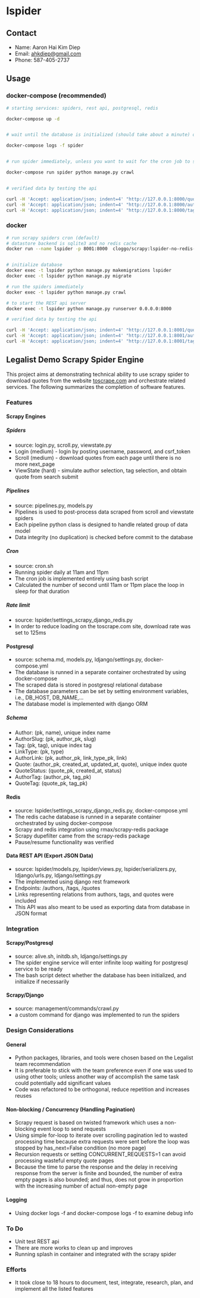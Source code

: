 # lspider

## Contact

* Name: Aaron Hai Kim Diep
* Email: ahkdiep@gmail.com
* Phone: 587-405-2737


## Usage

### docker-compose (recommended)

```bash
# starting services: spiders, rest api, postgresql, redis

docker-compose up -d


# wait until the database is initialized (should take about a minute) or check the log

docker-compose logs -f spider


# run spider immediately, unless you want to wait for the cron job to start at 11am or 11pm

docker-compose run spider python manage.py crawl


# verified data by testing the api

curl -H 'Accept: application/json; indent=4' "http://127.0.0.1:8000/quotes/"
curl -H 'Accept: application/json; indent=4' "http://127.0.0.1:8000/authors/"
curl -H 'Accept: application/json; indent=4' "http://127.0.0.1:8000/tags/"

```

### docker

```bash
# run scrapy spiders cron (default)
# datastore backend is sqlite3 and no redis cache
docker run --name lspider -p 8001:8000  cloggo/scrapy:lspider-no-redis-1.0.20-3.9.5


# initialize database
docker exec -t lspider python manage.py makemigrations lspider
docker exec -t lspider python manage.py migrate

# run the spiders immediately
docker exec -t lspider python manage.py crawl

# to start the REST api server
docker exec -t lspider python manage.py runserver 0.0.0.0:8000

# verified data by testing the api

curl -H 'Accept: application/json; indent=4' "http://127.0.0.1:8001/quotes/"
curl -H 'Accept: application/json; indent=4' "http://127.0.0.1:8001/authors/"
curl -H 'Accept: application/json; indent=4' "http://127.0.0.1:8001/tags/"

```

## Legalist Demo Scrapy Spider Engine

This project aims at demonstrating technical ability to use scrapy spider to download quotes from the website [toscrape.com](http://toscrape.com) and orchestrate related services.  The following summarizes the completion of software features.

### Features

#### Scrapy Engines

##### Spiders
* source: login.py, scroll.py, viewstate.py
* Login (medium) - login by posting username, password, and csrf_token
* Scroll (medium) - download quotes from each page until there is no more next_page
* ViewState (hard) - simulate author selection, tag selection, and obtain quote from search submit

##### Pipelines
* source: pipelines.py, models.py
* Pipelines is used to post-process data scraped from scroll and viewstate spiders
* Each pipeline python class is designed to handle related group of data model
* Data integrity (no duplication) is checked before commit to the database

##### Cron
* source: cron.sh
* Running spider daily at 11am and 11pm
* The cron job is implemented entirely using bash script
* Calculated the number of second until 11am or 11pm place the loop in sleep for that duration

##### Rate limit
* source: lspider/settings_scrapy_django_redis.py
* In order to reduce loading on the toscrape.com site, download rate was set to 125ms

#### Postgresql
* source: schema.md, models.py, ldjango/settings.py, docker-compose.yml
* The database is runned in a separate container orchestrated by using docker-compose
* The scraped data is stored in postgresql relational database
* The database parameters can be set by setting environment variables, i.e., DB_HOST, DB_NAME,...
* The database model is implemented with django ORM

##### Schema

* Author: (pk, name), unique index name
* AuthorSlug: (pk, author_pk, slug)
* Tag: (pk, tag), unique index tag
* LinkType: (pk, type)
* AuthorLink: (pk, author_pk, link_type_pk, link)
* Quote: (author_pk, created_at, updated_at, quote), unique index quote
* QuoteStatus: (quote_pk, created_at, status)
* AuthorTag: (author_pk, tag_pk)
* QuoteTag: (quote_pk, tag_pk)

#### Redis
* source: lspider/settings_scrapy_django_redis.py, docker-compose.yml
* The redis cache database is runned in a separate container orchestrated by using docker-compose
* Scrapy and redis integration using rmax/scrapy-redis package
* Scrapy dupefilter came from the scrapy-redis package
* Pause/resume functionality was verified

#### Data REST API (Export JSON Data)
* source: lspider/models.py, lspider/views.py, lspider/serializers.py, ldjango/urls.py, ldjango/settings.py
* The implemented using django rest framework
* Endpoints: /authors, /tags, /quotes
* Links representing relations from authors, tags, and quotes were included
* This API was also meant to be used as exporting data from database in JSON format

### Integration

#### Scrapy/Postgresql
* source: alive.sh, initdb.sh, ldjango/settings.py
* The spider engine service will enter infinite loop waiting for postgresql service to be ready
* The bash script detect whether the database has been initialized, and initialize if necessarily

#### Scrapy/Django
* source: management/commands/crawl.py
* a custom command for django was implemented to run the spiders

### Design Considerations

#### General
* Python packages, libraries, and tools were chosen based on the Legalist team recommendation
* It is preferable to stick with the team preference even if one was used to using other tools; unless another way of accomplish the same task could potentially add significant values
* Code was refactored to be orthogonal, reduce repetition and increases reuses

#### Non-blocking / Concurrency (Handling Pagination)
* Scrapy request is based on twisted framework which uses a non-blocking event loop to send requests
* Using simple for-loop to iterate over scrolling pagination led to wasted processing time because extra requests were sent before the loop was stopped by has_next=False condition (no more page)
* Recursion requests or setting CONCURRENT_REQUESTS=1 can avoid processing wasteful empty quote pages 
* Because the time to parse the response and the delay in receiving response from the server is finite and bounded, the number of extra empty pages is also bounded; and thus, does not grow in proportion with the increasing number of actual non-empty page

#### Logging
* Using docker logs -f and docker-compose logs -f to examine debug info

### To Do
* Unit test REST api
* There are more works to clean up and improves
* Running splash in container and integrated with the scrapy spider

### Efforts

* It took close to 18 hours to document, test, integrate, research, plan, and implement all the listed features
